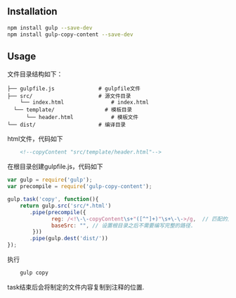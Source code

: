 
## Installation

```bash
npm install gulp --save-dev
npm install gulp-copy-content --save-dev
```

## Usage

文件目录结构如下：

```
├── gulpfile.js              # gulpfile文件
├── src/                     # 源文件目录
	└── index.html          	 # index.html
  └── template/      	   	   # 模板目录
      └── header.html   		 # 模板文件
└── dist/                    # 编译目录
```

html文件，代码如下

```html
	<!--copyContent "src/template/header.html"-->
```

在根目录创建gulpfile.js，代码如下

```js
var gulp = require('gulp');
var precompile = require('gulp-copy-content');

gulp.task('copy', function(){
    return gulp.src('src/*.html')
       .pipe(precompile({
              reg: /<!\-\-copyContent\s+"([^"]+)"\s+\-\->/g,  // 匹配的文件正则.
              baseSrc: "", // 设置根目录之后不需要编写完整的路径.
        }))
       .pipe(gulp.dest('dist/'))
});

```

执行

```bash
	gulp copy
```

task结束后会将制定的文件内容复制到注释的位置.
